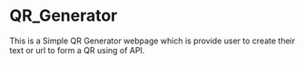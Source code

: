 # QR_Generator
This is a Simple QR Generator webpage which is provide user to create their text or url to form a QR using of API.
